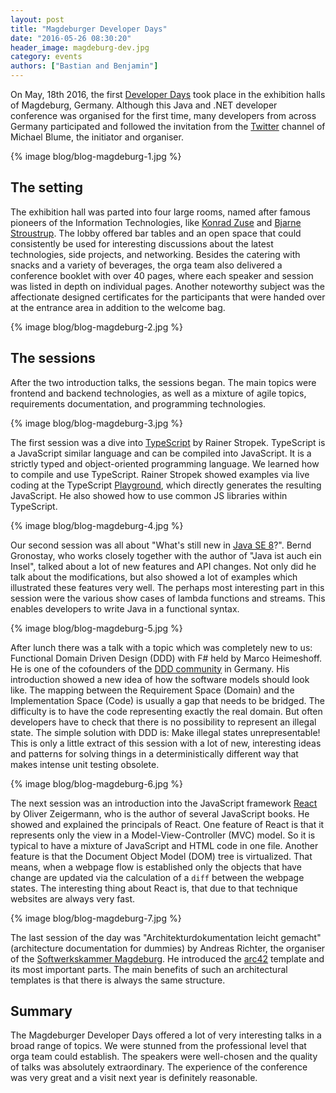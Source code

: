 ```yaml
---
layout: post
title: "Magdeburger Developer Days"
date: "2016-05-26 08:30:20"
header_image: magdeburg-dev.jpg
category: events
authors: ["Bastian and Benjamin"]
---
```


On May, 18th 2016, the first [Developer Days](http://md-devdays.de/) took place in the exhibition halls of Magdeburg, Germany.
Although this Java and .NET developer conference was organised for the first time, many developers from across Germany participated and followed the invitation from the [Twitter](https://twitter.com/MiB_MD_DevDays) channel of Michael Blume, the initiator and organiser.

{% image blog/blog-magdeburg-1.jpg %}

## The setting

The exhibition hall was parted into four large rooms, named after famous pioneers of the Information Technologies, like [Konrad Zuse](https://en.wikipedia.org/wiki/Konrad_Zuse) and [Bjarne Stroustrup](https://en.wikipedia.org/wiki/Bjarne_Stroustrup).
The lobby offered bar tables and an open space that could consistently be used for interesting discussions about the latest technologies, side projects, and networking.
Besides the catering with snacks and a variety of beverages, the orga team also delivered a conference booklet with over 40 pages, where each speaker and session was listed in depth on individual pages.
Another noteworthy subject was the affectionate designed certificates for the participants that were handed over at the entrance area in addition to the welcome bag.

{% image blog/blog-magdeburg-2.jpg %}

## The sessions

After the two introduction talks, the sessions began. The main topics were frontend and backend technologies, as well as a mixture of agile topics, requirements documentation, and programming technologies.

{% image blog/blog-magdeburg-3.jpg %}

The first session was a dive into [TypeScript](https://www.typescriptlang.org) by Rainer Stropek.
TypeScript is a JavaScript similar language and can be compiled into JavaScript.
It is a strictly typed and object-oriented programming language.
We learned how to compile and use TypeScript.
Rainer Stropek showed examples via live coding at the TypeScript [Playground](https://www.typescriptlang.org/play/index.html), which directly generates the resulting JavaScript.
He also showed how to use common JS libraries within TypeScript.

{% image blog/blog-magdeburg-4.jpg %}

Our second session was all about "What's still new in [Java SE 8](https://docs.oracle.com/javase/8/docs/api)?".
Bernd Gronostay, who works closely together with the author of "Java ist auch ein Insel", talked about a lot of new features and API changes.
Not only did he talk about the modifications, but also showed a lot of examples which illustrated these features very well.
The perhaps most interesting part in this session were the various show cases of lambda functions and streams.
This enables developers to write Java in a functional syntax.

{% image blog/blog-magdeburg-5.jpg %}

After lunch there was a talk with a topic which was completely new to us:
Functional Domain Driven Design (DDD) with F# held by Marco Heimeshoff.
He is one of the cofounders of the [DDD community](http://dddcommunity.org) in Germany.
His introduction showed a new idea of how the software models should look like.
The mapping between the Requirement Space (Domain) and the Implementation Space (Code) is usually a gap that needs to be bridged.
The difficulty is to have the code representing exactly the real domain.
But often developers have to check that there is no possibility to represent an illegal state.
The simple solution with DDD is: Make illegal states unrepresentable!
This is only a little extract of this session with a lot of new, interesting ideas and patterns for solving things in a deterministically different way that makes intense unit testing obsolete.

{% image blog/blog-magdeburg-6.jpg %}

The next session was an introduction into the JavaScript framework [React](https://facebook.github.io/react) by Oliver Zeigermann, who is the author of several JavaScript books.
He showed and explained the principals of React.
One feature of React is that it represents only the view in a Model-View-Controller (MVC) model.
So it is typical to have a mixture of JavaScript and HTML code in one file.
Another feature is that the Document Object Model (DOM) tree is virtualized.
That means, when a webpage flow is established only the objects that have change are updated via the calculation of a `diff` between the webpage states.
The interesting thing about React is, that due to that technique websites are always very fast.

{% image blog/blog-magdeburg-7.jpg %}

The last session of the day was "Architekturdokumentation leicht gemacht" (architecture documentation for dummies) by Andreas Richter, the organiser of the [Softwerkskammer Magdeburg](https://www.softwerkskammer.org/groups/magdeburg).
He introduced the [arc42](http://arc42.org) template and its most important parts.
The main benefits of such an architectural templates is that there is always the same structure.

## Summary

The Magdeburger Developer Days offered a lot of very interesting talks in a broad range of topics.
We were stunned from the professional level that orga team could establish.
The speakers were well-chosen and the quality of talks was absolutely extraordinary.
The experience of the conference was very great and a visit next year is definitely reasonable.
